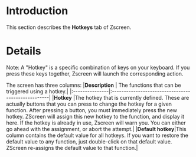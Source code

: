 # Introduction #

This section describes the **Hotkeys** tab of Zscreen.


# Details #

Note: A "Hotkey" is a specific combination of keys on your keyboard. If you press these keys together, Zscreen will launch the corresponding action.

The screen has three columns:
|**Description** | The functions that can be triggered using a hotkey.|
|:---------------|:---------------------------------------------------|
|**Hotkey** |The hotkey that is currently defined. These are actually buttons that you can press to change the hotkey for a given function. After pressing a button, you must immediately press the new hotkey. ZScreen will assign this new hotkey to the function, and display it here. If the hotkey is already in use, Zscreen will warn you. You can either go ahead with the assignment, or abort the attempt.|
|**Default hotkey**|This column contains the default value for all hotkeys. If you want to restore the default value to any function, just double-click on that default value. ZScreen re-assigns the default value to that function.|